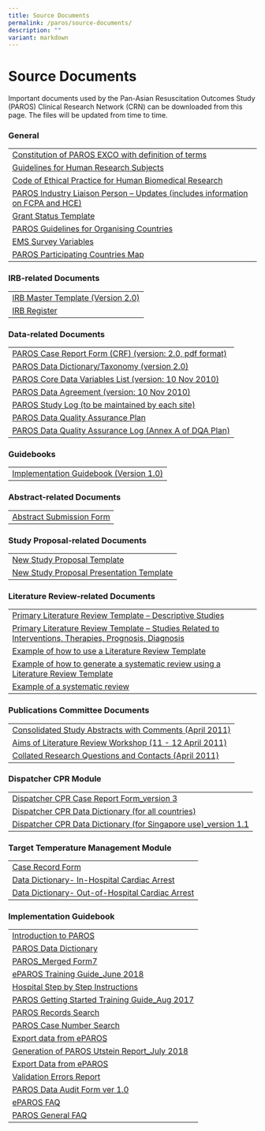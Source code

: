```yaml
---
title: Source Documents
permalink: /paros/source-documents/
description: ""
variant: markdown
---
```

<h1><strong>Source Documents</strong></h1>
<div>
   <p>Important documents used by the Pan-Asian Resuscitation Outcomes Study (PAROS) Clinical Research Network (CRN) can be downloaded from this page. The files will be updated from time to time.</p>
   <h3>General</h3>
   <table>
      <tbody>
         <tr>
            <td><a target="_blank" href="/files/PAROS/SD_General/1_Constitution_of_PAROS_EXCO_with_definition_of_terms_7May10_Final.pdf">Constitution of PAROS EXCO with definition of terms</a></td>
         </tr>
         <tr>
            <td><a target="_blank" href="/files/PAROS/SD_General/2_Gudelines_on_Research_on_Human_Subjects_ver1_Final.pdf">Guidelines for Human Research Subjects</a></td>
         </tr>
         <tr>
            <td><a target="_blank" href="/files/PAROS/SD_General/3_COEP_Approved_Jun_2010.pdf">Code of Ethical Practice for Human Biomedical Research</a></td>
         </tr>
         <tr>
            <td><a target="_blank" href="/files/PAROS/SD_General/4_PAROS_Industry_Liaison_Final_Oct10.pdf">PAROS Industry Liaison Person – Updates (includes information on FCPA and HCE)</a></td>
         </tr>
         <tr>
            <td><a target="_blank" href="/files/PAROS/SD_General/5_GrandStatus_Template.pdf">Grant Status Template</a></td>
         </tr>
         <tr>
            <td><a target="_blank" href="/files/PAROS/SD_General/5_PAROS_Guidelines_for_Organising_Country_Aug_2011v3.pdf">PAROS Guidelines for Organising Countries</a></td>
         </tr>
         <tr>
            <td><a target="_blank" href="/files/PAROS/SD_General/6_EMS_your_project_variables.pdf">EMS Survey Variables</a></td>
         </tr>
         <tr>
            <td><a target="_blank" href="/files/PAROS/SD_General/PAROS_Map_13_countries.pdf">PAROS Participating Countries Map</a></td>
         </tr>
      </tbody>
   </table>
   <h3>IRB-related Documents</h3>
   <table>
      <tbody>
         <tr>
            <td><a target="_blank" href="/files/PAROS/SD_IRB_Related_Documents/IRB_Master_Template_PAROS_protocol_ver2_0_16Nov10.pdf">IRB Master Template (Version 2.0)</a></td>
         </tr>
         <tr>
            <td><a target="_blank" href="/files/PAROS/SD_IRB_Related_Documents/2_IRB_Register.pdf">IRB Register</a></td>
         </tr>
      </tbody>
   </table>
   <h3>Data-related Documents</h3>
   <table>
      <tbody>
         <tr>
            <td><a target="_blank" href="files/PAROS/SD_Data_Related_Documents/1_PAROS_Case_Report_Form.pdf">PAROS Case Report Form (CRF) (version: 2.0, pdf format)</a></td>
         </tr>
         <tr>
            <td><a target="_blank" href="/files/PAROS/SD_Data_Related_Documents/3_PAROS_DataDictionary_taxonomy_10.pdf">PAROS Data Dictionary/Taxonomy (version 2.0)</a></td>
         </tr>
         <tr>
            <td><a target="_blank" href="/files/PAROS/SD_Data_Related_Documents/4_PAROS_Core_Data_Variables_List.pdf">PAROS Core Data Variables List (version: 10 Nov 2010)</a></td>
         </tr>
         <tr>
            <td><a target="_blank" href="/files/PAROS/SD_Data_Related_Documents/5_PAROS_Data_Agreement.pdf">PAROS Data Agreement (version: 10 Nov 2010)</a></td>
         </tr>
         <tr>
            <td><a target="_blank" href="/files/PAROS/SD_Data_Related_Documents/6_PAROS_Study_Log.pdf">PAROS Study Log (to be maintained by each site)</a></td>
         </tr>
         <tr>
            <td><a target="_blank" href="/files/PAROS/SD_Data_Related_Documents/7_PAROS_Data_Quality_Assurance_Plan.pdf">PAROS Data Quality Assurance Plan</a></td>
         </tr>
         <tr>
            <td><a target="_blank" href="/files/PAROS/SD_Data_Related_Documents/8_PAROS_Data_Quality_Assurance_Log.pdf">PAROS Data Quality Assurance Log (Annex A of DQA Plan)</a></td>
         </tr>
      </tbody>
   </table>
   <h3>Guidebooks</h3>
   <table>
      <tbody>
         <tr>
            <td><a target="_blank" href="#">Implementation Guidebook (Version 1.0)</a></td>
         </tr>
      </tbody>
   </table>
   <h3>Abstract-related Documents</h3>
   <table>
      <tbody>
         <tr>
            <td><a target="_blank" href="/files/PAROS/SD_Abstract_Related_Documents/1_Abstract_Related_Documents.pdf">Abstract Submission Form</a></td>
         </tr>
      </tbody>
   </table>
   <h3>Study Proposal-related Documents</h3>
   <table>
      <tbody>
         <tr>
            <td><a target="_blank" href="/files/PAROS/SD_Study_Proposal_related/New_Study_Proposal_Template_2020.pdf">New Study Proposal Template</a></td>
         </tr>
         <tr>
            <td><a target="_blank" href="/files/PAROS/SD_Study_Proposal_related/PAROS_Study_Proposal_Presentation_Template.pdf">New Study Proposal Presentation Template</a></td>
         </tr>
      </tbody>
   </table>
   <h3>Literature Review-related Documents</h3>
   <table>
      <tbody>
         <tr>
            <td><a target="_blank" href="/files/PAROS/SD_Literature_Review_related/1_Primary_Literature_Review_Template.pdf">Primary Literature Review Template – Descriptive Studies</a></td>
         </tr>
         <tr>
            <td><a target="_blank" href="/files/PAROS/SD_Literature_Review_related/2_Primary_Literature_Review_Template.pdf">Primary Literature Review Template – Studies Related to Interventions, Therapies, Prognosis, Diagnosis</a></td>
         </tr>
         <tr>
            <td><a target="_blank" href="/files/PAROS/SD_Literature_Review_related/3_Example_of_how_to_use_a_literature_Review.pdf">Example of how to use a Literature Review Template</a></td>
         </tr>
         <tr>
            <td><a target="_blank" href="/files/PAROS/SD_Literature_Review_related/4_Example_of_how_to_generate_a_systematic_review.pdf">Example of how to generate a systematic review using a Literature Review Template</a></td>
         </tr>
         <tr>
            <td><a target="_blank" href="/files/PAROS/SD_Literature_Review_related/13_Use_of_antiarrhythmic_drugs_for_adult_cardiac_arrest_Ong_et_al.pdf">Example of a systematic review</a></td>
         </tr>
      </tbody>
   </table>
   <h3>Publications Committee Documents</h3>
   <table>
      <tbody>
         <tr>
            <td><a target="_blank" href="/files/PAROS/SD_Publications_Committee/PAROS_New_Study_Proposals_Collated_w_comments_Singapore__Tokyo.pdf">Consolidated Study Abstracts with Comments (April 2011)</a></td>
         </tr>
         <tr>
            <td><a target="_blank" href="/files/PAROS/SD_Publications_Committee/2_Aims_of_the_Workshop.pdf">Aims of Literature Review Workshop (11 - 12 April 2011)</a></td>
         </tr>
         <tr>
            <td><a target="_blank" href="/files/PAROS/SD_Publications_Committee/3_Collated_Research_Questions.pdf">Collated Research Questions and Contacts (April 2011)</a></td>
         </tr>
      </tbody>
   </table>
   <h3>Dispatcher CPR Module</h3>
   <table>
      <tbody>
         <tr>
            <td><a target="_blank" href="/files/PAROS/SD_Dispatcher_CPR_Module/PAROS_Dispatcher_CPR_Form3.pdf">Dispatcher CPR Case Report Form_version 3</a></td>
         </tr>
         <tr>
            <td><a target="_blank" href="/files/PAROS/SD_Dispatcher_CPR_Module/Final_dispatch_dictionary_for_CARES_PAROS_Oct2013.pdf">Dispatcher CPR Data Dictionary (for all countries)</a></td>
         </tr>
         <tr>
            <td><a target="_blank" href="/files/PAROS/SD_Dispatcher_CPR_Module/Dispatch_data_dictionary_for_PAROS_version_1_1_May_2018updated.pdf">Dispatcher CPR Data Dictionary (for Singapore use)_version 1.1</a></td>
         </tr>
      </tbody>
   </table>
   <h3>Target Temperature Management Module</h3>
   <table>
      <tbody>
         <tr>
            <td><a target="_blank" href="/files/PAROS/SD_Target_Temperature/1_Case_Record_Form.pdf">Case Record Form</a></td>
         </tr>
         <tr>
            <td><a target="_blank" href="/files/PAROS/SD_Target_Temperature/2_Data_Dictionary_In_Hospital_Cardiac_Arrest.pdf">Data Dictionary- In-Hospital Cardiac Arrest</a></td>
         </tr>
         <tr>
            <td><a target="_blank" href="/files/PAROS/SD_Target_Temperature/3_Data_Dictionary_Out_of_Hospital_Cardiac_Arrest.pdf">Data Dictionary- Out-of-Hospital Cardiac Arrest</a></td>
         </tr>
      </tbody>
   </table>
   <h3>Implementation Guidebook</h3>
   <table>
      <tbody>
         <tr>
            <td><a target="_blank" href="/files/PAROS/SD_Implementation_Guidebook/1_IntroductionToPAROS.pdf">Introduction to PAROS</a></td>
         </tr>
         <tr>
            <td><a target="_blank" href="/files/PAROS/SD_Implementation_Guidebook/2_PAROS_Data_Dictionary.pdf">PAROS Data Dictionary</a></td>
         </tr>
         <tr>
            <td><a target="_blank" href="/files/PAROS/SD_Implementation_Guidebook/PAROS_Merged_Form7.pdf">PAROS_Merged Form7</a></td>
         </tr>
         <tr>
            <td><a target="_blank" href="/files/PAROS/SD_Implementation_Guidebook/3_ePAROS_Training_Guide_Jun18.pdf">ePAROS Training Guide_June 2018</a></td>
         </tr>
         <tr>
            <td><a target="_blank" href="/files/PAROS/SD_Implementation_Guidebook/5_Hospital_Step_by_Step_Instructions.pdf">Hospital Step by Step Instructions</a></td>
         </tr>
         <tr>
            <td><a target="_blank" href="/files/PAROS/SD_Implementation_Guidebook/3_PAROS_Getting_Started_Training_Guidev2.pdf">PAROS Getting Started Training Guide_Aug 2017</a></td>
         </tr>
         <tr>
            <td><a target="_blank" href="/files/PAROS/SD_Implementation_Guidebook/7_PAROS_Case_Search.pdf">PAROS Records Search</a></td>
         </tr>
         <tr>
            <td><a target="_blank" href="/files/PAROS/SD_Implementation_Guidebook/4_PAROS_Case_Number_Search.pdf">PAROS Case Number Search</a></td>
         </tr>
         <tr>
            <td><a target="_blank" href="/files/PAROS/SD_Implementation_Guidebook/8_Export_Data_from_ePAROS.pdf">Export data from ePAROS</a></td>
         </tr>
         <tr>
            <td><a target="_blank" href="/files/PAROS/SD_Implementation_Guidebook/6_Generation_of_PAROS_Utstein_Reportv2.pdf">Generation of PAROS Utstein Report_July 2018</a></td>
         </tr>
         <tr>
            <td><a target="_blank" href="/files/PAROS/SD_Implementation_Guidebook/5_Export_data_from_ePAROS.pdf">Export Data from ePAROS</a></td>
         </tr>
         <tr>
            <td><a target="_blank" href="/files/PAROS/SD_Implementation_Guidebook/5_2_Validation_errors_report.pdf">Validation Errors Report</a></td>
         </tr>
         <tr>
            <td><a target="_blank" href="/files/PAROS/SD_Implementation_Guidebook/10_PAROS_Data_Audit_Form_ver_1_0.pdf">PAROS Data Audit Form ver 1.0</a></td>
         </tr>
         <tr>
            <td><a target="_blank" href="/files/PAROS/SD_Implementation_Guidebook/11_ePAROS_FAQ.pdf">ePAROS FAQ</a></td>
         </tr>
         <tr>
            <td><a target="_blank" href="/files/PAROS/SD_Implementation_Guidebook/12_PAROS_General_FAQ.pdf">PAROS General FAQ</a></td>
         </tr>
      </tbody>
   </table>
</div>